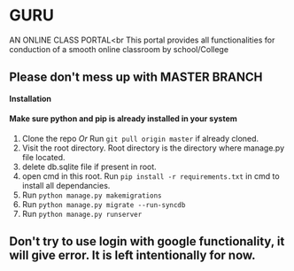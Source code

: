 # GURU
AN ONLINE CLASS PORTAL<br
This portal provides all functionalities for conduction of a smooth online classroom by school/College

## Please don't mess up with MASTER BRANCH

**Installation**

<h4> Make sure python and pip is already installed in your system </h4>

1. Clone the repo *Or* Run `git pull origin master` if already cloned.
2. Visit the root directory. Root directory is the directory where manage.py file located.
3. delete db.sqlite file if present in root.
4. open cmd in this root. Run `pip install -r requirements.txt` in cmd to install all dependancies.
5. Run `python manage.py makemigrations` 
6. Run `python manage.py migrate --run-syncdb`
7. Run `python manage.py runserver`

## Don't try to use login with google functionality, it will give error. It is left intentionally for now.
